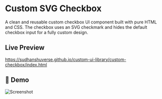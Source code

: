 # Custom SVG Checkbox

A clean and reusable custom checkbox UI component built with pure HTML and CSS. The checkbox uses an SVG checkmark and hides the default checkbox input for a fully custom design.

## Live Preview
https://sudhanshuverse.github.io/custom-ui-library/custom-checkbox/index.html


## 🚀 Demo
![Screenshot](./assets/screenshot.gif)

